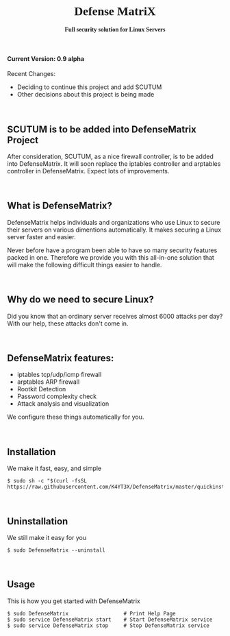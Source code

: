 <center>
<font face="Fira Code">

# Defense MatriX

**Full security solution for Linux Servers**

</font>
</center>
</br>

#### Current Version: 0.9 alpha

Recent Changes:
+ Deciding to continue this project and add SCUTUM
+ Other decisions about this project is being made


</br>

## SCUTUM is to be added into DefenseMatrix Project
After consideration, SCUTUM, as a nice firewall controller, is to be added into DefenseMatrix. It will soon replace the iptables controller and arptables controller in DefenseMatrix. Expect lots of improvements.

</br>

## What is DefenseMatrix?
DefenseMatrix helps individuals and organizations who use Linux to secure their servers on various dimentions automatically. It makes securing a Linux server faster and easier.

Never before have a program been able to have so many security features packed in one. Therefore we provide you with this all-in-one solution that will make the following difficult things easier to handle.

</br>

## Why do we need to secure Linux?
Did you know that an ordinary server receives almost 6000 attacks per day? With our help, these attacks don't come in.


</br>

## DefenseMatrix features:
 - iptables tcp/udp/icmp firewall
 - arptables ARP firewall
 - Rootkit Detection
 - Password complexity check
 - Attack analysis and visualization

We configure these things automatically for you.

</br>

## Installation
We make it fast, easy, and simple
~~~~
$ sudo sh -c "$(curl -fsSL https://raw.githubusercontent.com/K4YT3X/DefenseMatrix/master/quickinstall.sh)"
~~~~

</br>


## Uninstallation
We still make it easy for you
~~~~
$ sudo DefenseMatrix --uninstall
~~~~

</br>

## Usage
This is how you get started with DefenseMatrix
~~~~
$ sudo DefenseMatrix                  # Print Help Page
$ sudo service DefenseMatrix start    # Start DefenseMatrix service
$ sudo service DefenseMatrix stop     # Stop DefenseMatrix service
~~~~
